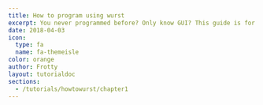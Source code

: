 ```yaml
---
title: How to program using wurst
excerpt: You never programmed before? Only know GUI? This guide is for you!
date: 2018-04-03
icon:
  type: fa
  name: fa-themeisle
color: orange
author: Frotty
layout: tutorialdoc
sections:
  - /tutorials/howtowurst/chapter1
---
```

